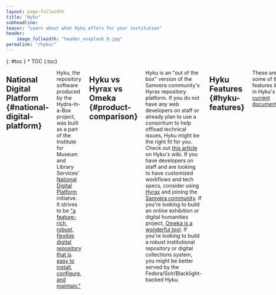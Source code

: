 ```yaml
---
layout: page-fullwidth
title: "Hyku"
subheadline:
teaser: "Learn about what Hyku offers for your institution"
header:
    image_fullwidth: "header_unsplash_8.jpg"
permalink: "/hyku/"
---
```

<div class="row">
<div class="medium-4 medium-push-8 columns" markdown="1">
<div class="panel radius" markdown="1">
{: #toc }
*  TOC
{:toc}
</div>
</div>

<div class="medium-8 medium-pull-4 columns" markdown="1">

## National Digital Platform {#national-digital-platform}

Hyku, the repository software produced by the Hydra-In-a-Box project, was built as a part of the Institute for Museum and Library Services' <a href="https://www.imls.gov/issues/national-issues/national-digital-platform">National Digital Platform</a> initiatve. It strives to be <a href="http://hydrainabox.samvera.org/">"a feature-rich, robust, flexible digital repository that is easy to install, configure, and maintain."</a>

## Hyku vs Hyrax vs Omeka {#product-comparison}

Hyku is an "out of the box" version of the Samvera community's Hyrax repository platform. If you do not have any web developers on staff or already plan to use a consortium to help offload technical issues, Hyku might be the right fit for you. Check out <a href="https://wiki.duraspace.org/pages/viewpage.action?pageId=85530575">this article</a> on Hyku's wiki. If you have developers on staff and are looking to have customized workflows and tech specs, consider using <a href="http://hyr.ax/">Hyrax</a> and joining the <a href="http://samvera.org/">Samvera community</a>. If you're looking to build an online exhibition or digital humanities project, <a href="https://omeka.org/news/2010/09/21/omeka-and-peers/">Omeka is a wonderful tool</a>. If you're looking to build a robust institutional repository or digital collections system, you might be better served by the Fedora/Solr/Blacklight-backed Hyku.  

## Hyku Features {#hyku-features}

These are just some of the features listed in Hyku's <a href="https://wiki.duraspace.org/display/hyku/Hyku+Features">current documentation</a>.

* <strong>Responsive interface</strong> – Displays clearly and is usable on the range of screen sizes and mobile devices.
* <strong>Redesigned, consolidated dashboard</strong> – A single interface with advanced tooling to access all administrative and management tasks and reporting.
* <strong>Batch work upload</strong> – Upload multiple files to create multiple works of the same work type.
* <strong>Highlighted Work</strong> – A depositor can designate works to be highlighted on their User Profile.
* <strong>DPLA ready</strong> – Crosswalks directly to DPLA Metadata Application Profile v4.
* <strong>Faceted search and browse</strong> – Powered by Blacklight, an intuitive interface makes it easy to search and find content quickly.

### Institutional Repository {institutional-repository}

Hyku is a good fit for institutional repository use cases, with out of the box support for self-deposit workflows and robust access controls.

### Cultural Heritage Repository {#cultural-heritage}

The Hyku development community is still working on adding functionality for cultural heritage use cases. The Hyku Pilot that occured in 2017 included a <a href="https://docs.google.com/document/d/1mpYLs2pqwKDCCxF0Kb-JTC4OjPLgmbJ6d1IBunxHqAw/edit?usp=sharing">gap assessment document</a> that should help determine whether or not Hyku is a good fit for your institution.


{% include _improve_content.html %}
</div><!-- /.medium-8.columns -->
</div><!-- /.row -->
